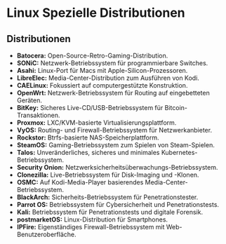 # Linux Spezielle Distributionen


## Distributionen

- **Batocera:** Open-Source-Retro-Gaming-Distribution.
- **SONiC:** Netzwerk-Betriebssystem für programmierbare Switches.
- **Asahi:** Linux-Port für Macs mit Apple-Silicon-Prozessoren.
- **LibreElec:** Media-Center-Distribution zum Ausführen von Kodi.
- **CAELinux:** Fokussiert auf computergestützte Konstruktion.
- **OpenWrt:** Netzwerk-Betriebssystem für Routing auf eingebetteten Geräten.
- **BitKey:** Sicheres Live-CD/USB-Betriebssystem für Bitcoin-Transaktionen.
- **Proxmox:** LXC/KVM-basierte Virtualisierungsplattform.
- **VyOS:** Routing- und Firewall-Betriebssystem für Netzwerkanbieter.
- **Rockstor:** Btrfs-basierte NAS-Speicherplattform.
- **SteamOS:** Gaming-Betriebssystem zum Spielen von Steam-Spielen.
- **Talos:** Unveränderliches, sicheres und minimales Kubernetes-Betriebssystem.
- **Security Onion:** Netzwerksicherheitsüberwachungs-Betriebssystem.
- **Clonezilla:** Live-Betriebssystem für Disk-Imaging und -Klonen.
- **OSMC:** Auf Kodi-Media-Player basierendes Media-Center-Betriebssystem.
- **BlackArch:** Sicherheits-Betriebssystem für Penetrationstester.
- **Parrot OS:** Betriebssystem für Cybersicherheit und Penetrationstests.
- **Kali:** Betriebssystem für Penetrationstests und digitale Forensik.
- **postmarketOS:** Linux-Distribution für Smartphones.
- **IPFire:** Eigenständiges Firewall-Betriebssystem mit Web-Benutzeroberfläche.
